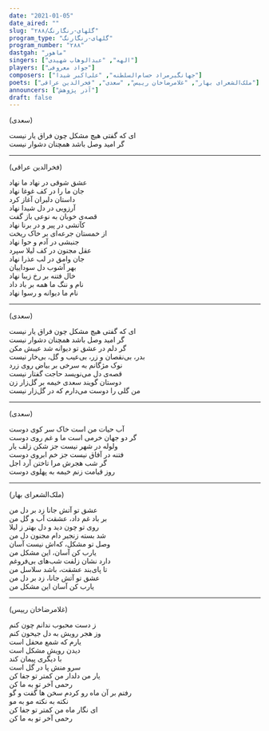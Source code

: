 ```yaml
---
date: "2021-01-05"
date_aired: ""
slug: "گلهای-رنگارنگ/۲۸۸"
program_type: "گلهای-رنگارنگ"
program_number: "۲۸۸"
dastgah: "ماهور"
singers: ["الهه", "عبدالوهاب شهیدی"]
players: ["جواد معروفی"]
composers: ["جهانگیرمراد حسام‌السلطنه", "علی‌اکبر شیدا"]
poets: ["ملک‌الشعرای بهار", "غلامرضاخان رییس", "سعدی", "فخرالدین عراقی"]
announcers: ["آذر پژوهش"]
draft: false
---
```


(سعدی)  

ای که گفتی هیچ مشکل چون فراق یار نیست  
گر امید وصل باشد همچنان دشوار نیست  

---  

(فخرالدین عراقی)  

عشق شوقی در نهاد ما نهاد  
جان ما را در کف غوغا نهاد  
داستان دلبران آغاز كرد  
آرزویی در دل شیدا نهاد  
قصه‌ی خوبان به نوعی باز گفت  
کآتشی در پیر و در برنا نهاد  
از خمستان جرعه‌ای بر خاک ریخت  
جنبشی در آدم و حوا نهاد  
عقل مجنون در کف لیلا سپرد  
جان وامق در لب عذرا نهاد  
بهر آشوب دل سوداییان  
خال فتنه بر رخ زیبا نهاد  
نام و ننگ ما همه بر باد داد  
نام ما دیوانه و رسوا نهاد  

---  

(سعدی)  

ای كه گفتی هیچ مشکل چون فراق یار نیست  
گر امید وصل باشد همچنان دشوار نیست  
گر دلم در عشق تو دیوانه شد عیبش مکن  
بدر، بی‌نقصان و زر، بی‌عیب و گل، بی‌خار نیست  
نوک مژگانم به سرخی بر بیاض روی زرد  
قصه‌ی دل می‌نویسد حاجت گفتار نیست  
دوستان گویند سعدی خیمه بر گل‌زار زن  
من گلی را دوست می‌دارم که در گل‌زار نیست  

---  

(سعدی)  

آب حیات من است خاک سر کوی دوست  
گر دو جهان خرمی است ما و غم روی دوست  
ولوله در شهر نیست جز شکن زلف یار  
فتنه در آفاق نیست جز خم ابروی دوست  
گر شب هجرش مرا تاختن آرد اجل  
روز قیامت زنم خیمه به پهلوی دوست  

---  

(ملک‌الشعرای بهار)  

عشق تو آتش جانا زد بر دل من  
بر باد غم داد، عشقت آب و گل من  
روی تو چون دید و دل بهتر ز لیلا  
شد بسته زنجیر دام مجنون دل من  
وصل تو مشکل، كه‌اش نیست آسان  
یارب کن آسان، این مشکل من  
دارد نشان زلفت شب‌های بی‌فروغم  
تا پای‌بند عشقت، باشد سلاسل من  
عشق تو آتش جانا، زد بر دل من  
یارب کن آسان این مشکل من  

---  

(غلامرضاخان رییس)  

ز دست محبوب ندانم چون كنم  
وز هجر رویش به دل جیحون كنم  
یارم كه شمع محفل است  
دیدن رویش مشكل است  
با دیگری پیمان كند  
سرو منش پا در گل است  
یار من دلدار من كمتر تو جفا كن  
رحمی آخر تو به ما كن  
رفتم بر آن ماه رو كردم سخن ها گفت و گو  
نكته به نكته مو به مو  
ای نگار ماه من كمتر تو جفا كن  
رحمی آخر تو به ما كن  
